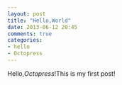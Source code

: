 ```yaml
---
layout: post
title: "Hello,World"
date: 2013-06-12 20:45
comments: true
categories:
- hello
- Octopress
---
```

Hello,_Octopress_!This is my first post!
